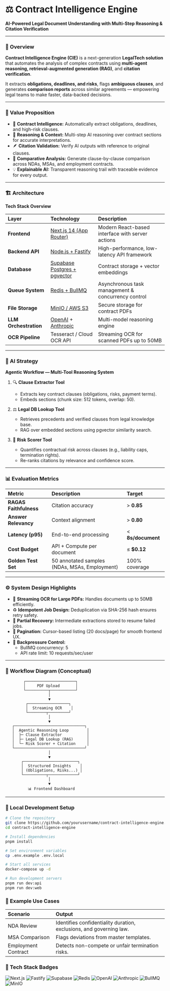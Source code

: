 # ⚖️ Contract Intelligence Engine  
**AI-Powered Legal Document Understanding with Multi-Step Reasoning & Citation Verification**

---

### 🧭 Overview

**Contract Intelligence Engine (CIE)** is a next-generation **LegalTech solution** that automates the analysis of complex contracts using **multi-agent reasoning, retrieval-augmented generation (RAG)**, and **citation verification**.  

It extracts **obligations, deadlines, and risks**, flags **ambiguous clauses**, and generates **comparison reports** across similar agreements — empowering legal teams to make faster, data-backed decisions.

---

### 🚀 Value Proposition

- 📄 **Contract Intelligence:** Automatically extract obligations, deadlines, and high-risk clauses.  
- 🧠 **Reasoning & Context:** Multi-step AI reasoning over contract sections for accurate interpretations.  
- 🪶 **Citation Validation:** Verify AI outputs with reference to original clauses.  
- 🧾 **Comparative Analysis:** Generate clause-by-clause comparison across NDAs, MSAs, and employment contracts.  
- 💡 **Explainable AI:** Transparent reasoning trail with traceable evidence for every output.  

---

### 🏗️ Architecture

**Tech Stack Overview**

| Layer | Technology | Description |
|:------|:------------|:-------------|
| **Frontend** | [Next.js 14 (App Router)](https://nextjs.org/) | Modern React-based interface with server actions |
| **Backend API** | [Node.js + Fastify](https://fastify.dev/) | High-performance, low-latency API framework |
| **Database** | [Supabase Postgres + pgvector](https://supabase.com/) | Contract storage + vector embeddings |
| **Queue System** | [Redis + BullMQ](https://docs.bullmq.io/) | Asynchronous task management & concurrency control |
| **File Storage** | [MinIO / AWS S3](https://min.io/) | Secure storage for contract PDFs |
| **LLM Orchestration** | [OpenAI](https://openai.com/) + [Anthropic](https://www.anthropic.com/) | Multi-model reasoning engine |
| **OCR Pipeline** | Tesseract / Cloud OCR API | Streaming OCR for scanned PDFs up to 50MB |

---

### 🧩 AI Strategy

**Agentic Workflow — Multi-Tool Reasoning System**

1. 🔍 **Clause Extractor Tool**  
   - Extracts key contract clauses (obligations, risks, payment terms).  
   - Embeds sections (chunk size: 512 tokens, overlap: 50).  

2. ⚖️ **Legal DB Lookup Tool**  
   - Retrieves precedents and verified clauses from legal knowledge base.  
   - RAG over embedded sections using pgvector similarity search.  

3. 🧮 **Risk Scorer Tool**  
   - Quantifies contractual risk across clauses (e.g., liability caps, termination rights).  
   - Re-ranks citations by relevance and confidence score.  

---

### 📊 Evaluation Metrics

| Metric | Description | Target |
|:--------|:-------------|:--------|
| **RAGAS Faithfulness** | Citation accuracy | > **0.85** |
| **Answer Relevancy** | Context alignment | > **0.80** |
| **Latency (p95)** | End-to-end processing | < **8s/document** |
| **Cost Budget** | API + Compute per document | ≤ **$0.12** |
| **Golden Test Set** | 50 annotated samples (NDAs, MSAs, Employment) | 100% coverage |

---

### ⚙️ System Design Highlights

- 🧾 **Streaming OCR for Large PDFs:** Handles documents up to 50MB efficiently.  
- ♻️ **Idempotent Job Design:** Deduplication via SHA-256 hash ensures retry safety.  
- 🔁 **Partial Recovery:** Intermediate extractions stored to resume failed jobs.  
- 🧱 **Pagination:** Cursor-based listing (20 docs/page) for smooth frontend UX.  
- 🧵 **Backpressure Control:**  
  - BullMQ concurrency: 5  
  - API rate limit: 10 requests/sec/user  

---

### 🧠 Workflow Diagram (Conceptual)

            ┌──────────────────────┐
            │     PDF Upload       │
            └──────────┬───────────┘
                       │
                       ▼
             ┌──────────────────┐
             │  Streaming OCR    │
             └────────┬─────────┘
                       │
                       ▼
       ┌───────────────────────────────┐
       │  Agentic Reasoning Loop        │
       │  ├─ Clause Extractor           │
       │  ├─ Legal DB Lookup (RAG)      │
       │  └─ Risk Scorer + Citation     │
       └───────────────────────────────┘
                       │
                       ▼
           ┌────────────────────────┐
           │  Structured Insights    │
           │ (Obligations, Risks...) │
           └──────────┬─────────────┘
                       │
                       ▼
              📊 Frontend Dashboard

---

### 🧪 Local Development Setup

```bash
# Clone the repository
git clone https://github.com/yourusername/contract-intelligence-engine.git
cd contract-intelligence-engine

# Install dependencies
pnpm install

# Set environment variables
cp .env.example .env.local

# Start all services
docker-compose up -d

# Run development servers
pnpm run dev:api
pnpm run dev:web
```
### 🧩 Example Use Cases
| Scenario            | Output                                                              |
| :------------------ | :------------------------------------------------------------------ |
| NDA Review          | Identifies confidentiality duration, exclusions, and governing law. |
| MSA Comparison      | Flags deviations from master templates.                             |
| Employment Contract | Detects non-compete or unfair termination risks.                    |

### 🧰 Tech Stack Badges

![Next.js](https://img.shields.io/badge/Next.js-14-black?style=for-the-badge&logo=nextdotjs)
![Fastify](https://img.shields.io/badge/Fastify-%23000000.svg?style=for-the-badge&logo=fastify&logoColor=white)
![Supabase](https://img.shields.io/badge/Supabase-%233FCF8E.svg?style=for-the-badge&logo=supabase&logoColor=white)
![Redis](https://img.shields.io/badge/Redis-%23DD0031.svg?style=for-the-badge&logo=redis&logoColor=white)
![OpenAI](https://img.shields.io/badge/OpenAI-412991?style=for-the-badge&logo=openai)
![Anthropic](https://img.shields.io/badge/Anthropic-%23000000.svg?style=for-the-badge)
![BullMQ](https://img.shields.io/badge/BullMQ-%23E34F26.svg?style=for-the-badge)
![MinIO](https://img.shields.io/badge/MinIO-%23C72E49.svg?style=for-the-badge)



